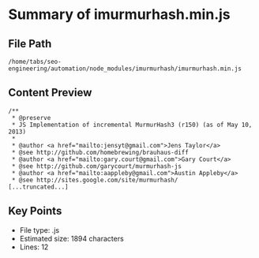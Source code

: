 # Summary of imurmurhash.min.js
  
## File Path
`/home/tabs/seo-engineering/automation/node_modules/imurmurhash/imurmurhash.min.js`

## Content Preview
```
/**
 * @preserve
 * JS Implementation of incremental MurmurHash3 (r150) (as of May 10, 2013)
 *
 * @author <a href="mailto:jensyt@gmail.com">Jens Taylor</a>
 * @see http://github.com/homebrewing/brauhaus-diff
 * @author <a href="mailto:gary.court@gmail.com">Gary Court</a>
 * @see http://github.com/garycourt/murmurhash-js
 * @author <a href="mailto:aappleby@gmail.com">Austin Appleby</a>
 * @see http://sites.google.com/site/murmurhash/
[...truncated...]
```

## Key Points
- File type: .js
- Estimated size: 1894 characters
- Lines: 12

